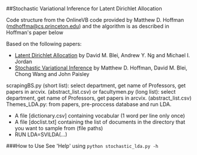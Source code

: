 
##Stochastic Variational Inference for Latent Dirichlet Allocation

Code structure from the OnlineVB code provided by Matthew D. Hoffman (mdhoffma@cs.princeton.edu) and the algorithm is as described in Hoffman's paper below

Based on the following papers:
- [Latent Dirichlet Allocation](https://www.cs.princeton.edu/~blei/papers/BleiNgJordan2003.pdf) by David M. Blei, Andrew Y. Ng and Michael I. Jordan
- [Stochastic Variational Inference](http://www.columbia.edu/~jwp2128/Papers/HoffmanBleiWangPaisley2013.pdf) by Matthew D. Hoffman, David M. Blei, Chong Wang and John Paisley

scrapingBS.py (short list): select department, get name of Professors, get papers in arcvix. (abstract_list.csv)
or
facultymen.py (long list): select department, get name of Professors, get papers in arcvix. (abstract_list.csv)
Themes_LDA.py: from papers, pre-proccess database and run LDA.
- A file [dictionary.csv] containing vocabular (1 word per line only once)
- A file [doclist.txt] containing the list of documents in the directory that you want to sample from (file paths)
- RUN LDA=SVILDA(...)

###How to Use
See 'Help' using
```python stochastic_lda.py -h```


